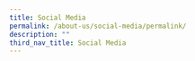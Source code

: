 ```yaml
---
title: Social Media
permalink: /about-us/social-media/permalink/
description: ""
third_nav_title: Social Media
---
```

